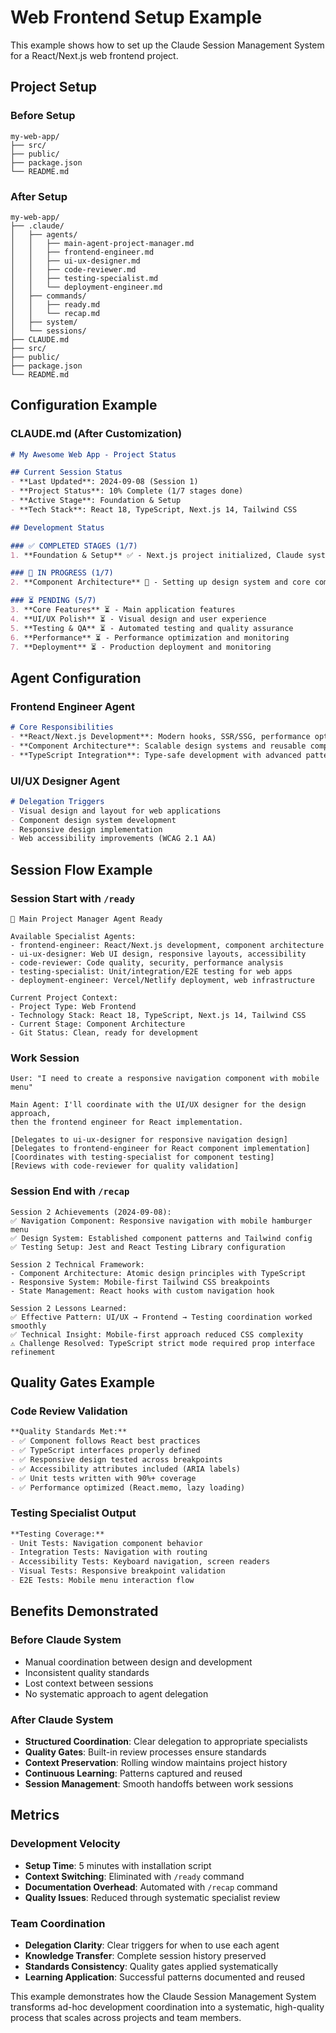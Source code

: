 # Web Frontend Setup Example

This example shows how to set up the Claude Session Management System for a React/Next.js web frontend project.

## Project Setup

### Before Setup
```
my-web-app/
├── src/
├── public/
├── package.json
└── README.md
```

### After Setup
```
my-web-app/
├── .claude/
│   ├── agents/
│   │   ├── main-agent-project-manager.md
│   │   ├── frontend-engineer.md
│   │   ├── ui-ux-designer.md
│   │   ├── code-reviewer.md
│   │   ├── testing-specialist.md
│   │   └── deployment-engineer.md
│   ├── commands/
│   │   ├── ready.md
│   │   └── recap.md
│   ├── system/
│   └── sessions/
├── CLAUDE.md
├── src/
├── public/
├── package.json
└── README.md
```

## Configuration Example

### CLAUDE.md (After Customization)
```markdown
# My Awesome Web App - Project Status

## Current Session Status
- **Last Updated**: 2024-09-08 (Session 1)  
- **Project Status**: 10% Complete (1/7 stages done)
- **Active Stage**: Foundation & Setup
- **Tech Stack**: React 18, TypeScript, Next.js 14, Tailwind CSS

## Development Status

### ✅ COMPLETED STAGES (1/7)
1. **Foundation & Setup** ✅ - Next.js project initialized, Claude system configured

### 🔄 IN PROGRESS (1/7)  
2. **Component Architecture** 🔄 - Setting up design system and core components

### ⏳ PENDING (5/7)
3. **Core Features** ⏳ - Main application features
4. **UI/UX Polish** ⏳ - Visual design and user experience
5. **Testing & QA** ⏳ - Automated testing and quality assurance
6. **Performance** ⏳ - Performance optimization and monitoring  
7. **Deployment** ⏳ - Production deployment and monitoring
```

## Agent Configuration

### Frontend Engineer Agent
```markdown
# Core Responsibilities
- **React/Next.js Development**: Modern hooks, SSR/SSG, performance optimization
- **Component Architecture**: Scalable design systems and reusable components
- **TypeScript Integration**: Type-safe development with advanced patterns
```

### UI/UX Designer Agent  
```markdown
# Delegation Triggers
- Visual design and layout for web applications
- Component design system development
- Responsive design implementation
- Web accessibility improvements (WCAG 2.1 AA)
```

## Session Flow Example

### Session Start with `/ready`
```
🤖 Main Project Manager Agent Ready

Available Specialist Agents:
- frontend-engineer: React/Next.js development, component architecture
- ui-ux-designer: Web UI design, responsive layouts, accessibility
- code-reviewer: Code quality, security, performance analysis
- testing-specialist: Unit/integration/E2E testing for web apps
- deployment-engineer: Vercel/Netlify deployment, web infrastructure

Current Project Context:
- Project Type: Web Frontend
- Technology Stack: React 18, TypeScript, Next.js 14, Tailwind CSS
- Current Stage: Component Architecture
- Git Status: Clean, ready for development
```

### Work Session
```
User: "I need to create a responsive navigation component with mobile menu"

Main Agent: I'll coordinate with the UI/UX designer for the design approach, 
then the frontend engineer for React implementation.

[Delegates to ui-ux-designer for responsive navigation design]
[Delegates to frontend-engineer for React component implementation]
[Coordinates with testing-specialist for component testing]
[Reviews with code-reviewer for quality validation]
```

### Session End with `/recap`
```
Session 2 Achievements (2024-09-08):
✅ Navigation Component: Responsive navigation with mobile hamburger menu
✅ Design System: Established component patterns and Tailwind config
✅ Testing Setup: Jest and React Testing Library configuration

Session 2 Technical Framework:
- Component Architecture: Atomic design principles with TypeScript
- Responsive System: Mobile-first Tailwind CSS breakpoints
- State Management: React hooks with custom navigation hook

Session 2 Lessons Learned:
✅ Effective Pattern: UI/UX → Frontend → Testing coordination worked smoothly
✅ Technical Insight: Mobile-first approach reduced CSS complexity
⚠️ Challenge Resolved: TypeScript strict mode required prop interface refinement
```

## Quality Gates Example

### Code Review Validation
```markdown
**Quality Standards Met:**
- ✅ Component follows React best practices
- ✅ TypeScript interfaces properly defined
- ✅ Responsive design tested across breakpoints  
- ✅ Accessibility attributes included (ARIA labels)
- ✅ Unit tests written with 90%+ coverage
- ✅ Performance optimized (React.memo, lazy loading)
```

### Testing Specialist Output
```markdown
**Testing Coverage:**
- Unit Tests: Navigation component behavior
- Integration Tests: Navigation with routing
- Accessibility Tests: Keyboard navigation, screen readers
- Visual Tests: Responsive breakpoint validation
- E2E Tests: Mobile menu interaction flow
```

## Benefits Demonstrated

### Before Claude System
- Manual coordination between design and development
- Inconsistent quality standards
- Lost context between sessions
- No systematic approach to agent delegation

### After Claude System  
- **Structured Coordination**: Clear delegation to appropriate specialists
- **Quality Gates**: Built-in review processes ensure standards
- **Context Preservation**: Rolling window maintains project history
- **Continuous Learning**: Patterns captured and reused
- **Session Management**: Smooth handoffs between work sessions

## Metrics

### Development Velocity
- **Setup Time**: 5 minutes with installation script
- **Context Switching**: Eliminated with `/ready` command  
- **Documentation Overhead**: Automated with `/recap` command
- **Quality Issues**: Reduced through systematic specialist review

### Team Coordination
- **Delegation Clarity**: Clear triggers for when to use each agent
- **Knowledge Transfer**: Complete session history preserved
- **Standards Consistency**: Quality gates applied systematically
- **Learning Application**: Successful patterns documented and reused

This example demonstrates how the Claude Session Management System transforms ad-hoc development coordination into a systematic, high-quality process that scales across projects and team members.